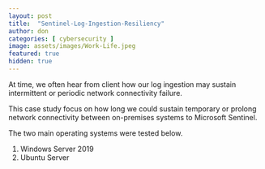 ```yaml
---
layout: post
title:  "Sentinel-Log-Ingestion-Resiliency"
author: don
categories: [ cybersecurity ]
image: assets/images/Work-Life.jpeg
featured: true
hidden: true
---
```


At time, we often hear from client how our log ingestion may sustain intermittent or periodic network connectivity failure.

This case study focus on how long we could sustain temporary or prolong network connectivity between on-premises systems to Microsoft Sentinel.

The two main operating systems were tested below.

1. Windows Server 2019
2. Ubuntu Server

